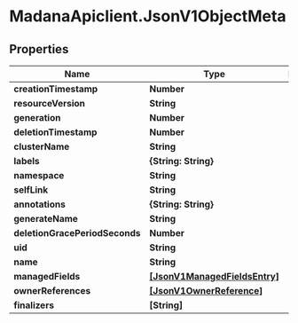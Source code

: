 # MadanaApiclient.JsonV1ObjectMeta

## Properties

Name | Type | Description | Notes
------------ | ------------- | ------------- | -------------
**creationTimestamp** | **Number** |  | [optional] 
**resourceVersion** | **String** |  | [optional] 
**generation** | **Number** |  | [optional] 
**deletionTimestamp** | **Number** |  | [optional] 
**clusterName** | **String** |  | [optional] 
**labels** | **{String: String}** |  | [optional] 
**namespace** | **String** |  | [optional] 
**selfLink** | **String** |  | [optional] 
**annotations** | **{String: String}** |  | [optional] 
**generateName** | **String** |  | [optional] 
**deletionGracePeriodSeconds** | **Number** |  | [optional] 
**uid** | **String** |  | [optional] 
**name** | **String** |  | [optional] 
**managedFields** | [**[JsonV1ManagedFieldsEntry]**](JsonV1ManagedFieldsEntry.md) |  | [optional] 
**ownerReferences** | [**[JsonV1OwnerReference]**](JsonV1OwnerReference.md) |  | [optional] 
**finalizers** | **[String]** |  | [optional] 


